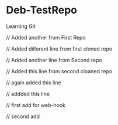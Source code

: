 # Deb-TestRepo
Learning Git

// Added another from First Repo

// Added diiferent line from first cloned repo

// Added another line from Second repo

// Added this line from second cloaned repo

// again added this line

// addded this line 

// first add for web-hook

// second add
